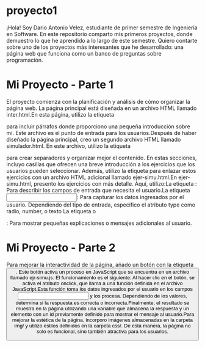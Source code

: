 # proyecto1

¡Hola! Soy Dario Antonio Velez, estudiante de primer semestre de Ingeniería en Software. En este repositorio comparto mis primeros proyectos, donde demuestro lo que he aprendido a lo largo de este semestre. Quiero contarte sobre uno de los proyectos más interesantes que he desarrollado: una página web que funciona como un banco de preguntas sobre programación.
# Mi Proyecto - Parte 1
El proyecto comienza con la planificación y análisis de cómo organizar la página web. La página principal está diseñada en un archivo HTML llamado inter.html.En esta página, utilizo la etiqueta <p> para incluir párrafos donde proporciono una pequeña introducción sobre mí. Este archivo es el punto de entrada para los usuarios.Después de haber diseñado la página principal, creo un segundo archivo HTML llamado simulador.html. En este archivo, utilizo la etiqueta <div> para crear separadores y organizar mejor el contenido. En estas secciones, incluyo casillas que ofrecen una breve introducción a los ejercicios que los usuarios pueden seleccionar. Además, utilizo la etiqueta <href> para enlazar estos ejercicios con un archivo HTML adicional llamado ejer-simu.html.En ejer-simu.html, presento los ejercicios con más detalle. Aquí, utilizo:La etiqueta <label>: Para describir los campos de entrada que necesita el usuario.La etiqueta <input>: Para capturar los datos ingresados por el usuario. Dependiendo del tipo de entrada, especifico el atributo type como radio, number, o texto La etiqueta <span> o <p>: Para mostrar pequeñas explicaciones o mensajes adicionales al usuario.
# Mi Proyecto - Parte 2
Para mejorar la interactividad de la página, añado un botón con la etiqueta <button>. Este botón activa un proceso en JavaScript que se encuentra en un archivo llamado ejr-simu.js. El funcionamiento es el siguiente: Al hacer clic en el botón, se activa el atributo onclick, que llama a una función definida en el archivo JavaScript.Esta función toma los datos ingresados por el usuario en los campos <input> y los procesa. Dependiendo de los valores, determina si la respuesta es correcta o incorrecta.Finalmente, el resultado se muestra en la página utilizando una variable que almacena la respuesta y un elemento con un id previamente definido para mostrar el mensaje al usuario.Para mejorar la estética de la página, incorporo imágenes almacenadas en la carpeta img/ y utilizo estilos definidos en la carpeta css/. De esta manera, la página no solo es funcional, sino también atractiva para los usuarios.
